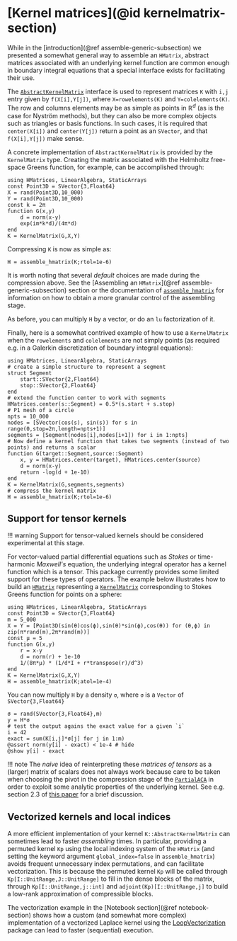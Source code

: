 # [Kernel matrices](@id kernelmatrix-section)

While in the [introduction](@ref assemble-generic-subsection) we presented a
somewhat general way to assemble an `HMatrix`, abstract matrices associated with
an underlying kernel function are common enough in boundary integral equations
that a special interface exists for facilitating their use.

The [`AbstractKernelMatrix`](@ref) interface is used to represent matrices `K` with
`i,j` entry given by `f(X[i],Y[j])`, where `X=rowelements(K)` and
`Y=colelements(K)`. The row and columns elements may be as simple as points in
$\mathbb{R}^d$ (as is the case for Nyström methods), but they can also be more
complex objects such as triangles or basis functions. In such cases, it is
required that `center(X[i])` and `center(Y[j])` return a point as an `SVector`,
and that `f(X[i],Y[j])` make sense.

A concrete implementation of `AbstractKernelMatrix` is provided by the
`KernelMatrix` type. Creating the matrix associated with the Helmholtz
free-space Greens function, for example, can be accomplished through:

```@example kernel-matrix
using HMatrices, LinearAlgebra, StaticArrays
const Point3D = SVector{3,Float64}
X = rand(Point3D,10_000)
Y = rand(Point3D,10_000)
const k = 2π
function G(x,y) 
    d = norm(x-y)
    exp(im*k*d)/(4π*d)
end
K = KernelMatrix(G,X,Y)
```

Compressing `K` is now as simple as:

```@example kernel-matrix
H = assemble_hmatrix(K;rtol=1e-6)
```

It is worth noting that several *default* choices are made during the
compression above. See the [Assembling an `HMatrix`](@ref
assemble-generic-subsection) section or the documentation of
[`assemble_hmatrix`](@ref) for information on how to obtain a more granular
control of the assembling stage.

As before, you can multiply `H` by a vector, or do an `lu` factorization of it.

Finally, here is a somewhat contrived example of how to use a `KernelMatrix`
when the `rowelements` and `colelements` are not simply points (as required e.g.
in a Galerkin discretization of boundary integral equations):

```@example galerkin-kernel
using HMatrices, LinearAlgebra, StaticArrays
# create a simple structure to represent a segment
struct Segment
    start::SVector{2,Float64}
    stop::SVector{2,Float64}
end
# extend the function center to work with segments
HMatrices.center(s::Segment) = 0.5*(s.start + s.stop)
# P1 mesh of a circle
npts = 10_000
nodes = [SVector(cos(s), sin(s)) for s in range(0,stop=2π,length=npts+1)]
segments = [Segment(nodes[i],nodes[i+1]) for i in 1:npts]
# Now define a kernel function that takes two segments (instead of two points) and returns a scalar
function G(target::Segment,source::Segment) 
    x, y = HMatrices.center(target), HMatrices.center(source)
    d = norm(x-y)
    return -log(d + 1e-10)
end
K = KernelMatrix(G,segments,segments)
# compress the kernel matrix
H = assemble_hmatrix(K;rtol=1e-6)
```

## Support for tensor kernels

!!! warning
    Support for tensor-valued kernels should be considered experimental at this
    stage.

For vector-valued partial differential equations such as *Stokes* or
time-harmonic *Maxwell's* equation, the underlying integral operator has a
kernel function which is a tensor. This package currently provides some limited
support for these types of operators. The example below illustrates how to build
an [`HMatrix`](@ref) representing a [`KernelMatrix`](@ref) corresponding to
Stokes Greens function for points on a sphere:

```@example stokes
using HMatrices, LinearAlgebra, StaticArrays
const Point3D = SVector{3,Float64}
m = 5_000
X = Y = [Point3D(sin(θ)cos(ϕ),sin(θ)*sin(ϕ),cos(θ)) for (θ,ϕ) in zip(π*rand(m),2π*rand(m))]
const μ = 5
function G(x,y)
    r = x-y
    d = norm(r) + 1e-10
    1/(8π*μ) * (1/d*I + r*transpose(r)/d^3)
end
K = KernelMatrix(G,X,Y)
H = assemble_hmatrix(K;atol=1e-4)
```

You can now multiply `H` by a density `σ`, where `σ` is a `Vector` of
`SVector{3,Float64}`

```@example stokes
σ = rand(SVector{3,Float64},m)
y = H*σ
# test the output agains the exact value for a given `i`
i = 42
exact = sum(K[i,j]*σ[j] for j in 1:m)
@assert norm(y[i] - exact) < 1e-4 # hide
@show y[i] - exact
```

!!! note
    The *naive* idea of reinterpreting these *matrices of tensors* as a (larger)
    matrix of scalars does not always work because care to be taken when
    choosing the pivot in the compression stage of the [`PartialACA`](@ref) in
    order to exploit some analytic properties of the underlying kernel. See
    e.g. section 2.3 of [this
    paper](https://www.sciencedirect.com/science/article/pii/S0021999117306721)
    for a brief discussion.

## Vectorized kernels and local indices

A more efficient implementation of your kernel `K::AbstractKernelMatrix` can
sometimes lead to faster *assembling* times. In particular, providing a permuted
kernel `Kp` using the local indexing system of the `HMatrix` (and setting the
keyword argument `global_index=false` in `assemble_hmatrix`) avoids frequent
unnecessary index permutations, and can facilitate vectorization. This is
because the permuted kernel `Kp` will be called through
`Kp[I::UnitRange,J::UnitRange]` to fill in the dense blocks of the matrix, through
`Kp[I::UnitRange,j::int]` and `adjoint(Kp)[I::UnitRange,j]` to build a low-rank
approximation of compressible blocks. 

The vectorization example in the [Notebook section](@ref notebook-section) shows how a custom (and somewhat
more complex) implementation of a vectorized Laplace kernel using the
[LoopVectorization](https://github.com/JuliaSIMD/LoopVectorization.jl) package
can lead to faster (sequential) execution.
